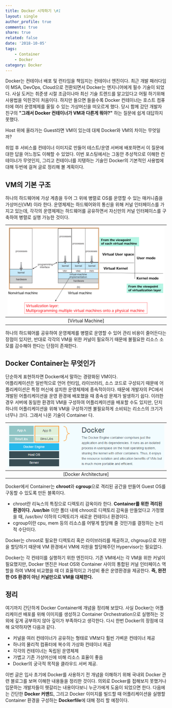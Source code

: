 ```yaml
---
title: Docker 시작하기 \#1
layout: single
author_profile: true
comments: true
share: true
related: false
date: '2018-10-05'
tags:
    - Container
    - Docker
category: Docker
---
```


Docker는 컨테이너 배포 및 런타임을 책임지는 컨테이너 엔진이다. 최근 개발 패러다임이 MSA, DevOps, Cloud으로 전환되면서 Docker는 엔지니어에게 필수 기술이 되었다. 사실 도커는 취준생 시절 조금이나마 최신 기술 트렌드를 알고있다고 어필 하기위해 사용법을 익힌것이 처음이다. 하지만 들으면 들을수록 Docker 컨테이너는 호스트 컴퓨터에 여러 운영체제를 올릴 수 있는 가상머신을 떠오르게 했다. 당시 함께 갔던 개발자 친구의 **"그래서 Docker 컨테이너가 VM과 다른게 뭐야?"** 하는 질문에 쉽게 대답하지 못했다.  
  
Host 위에 올라가는 Guest라면 VM이 있는데 대체 Docker와 VM의 차이는 무엇일까?  

취업 후 서비스를 컨테이너 이미지로 만들어 테스트/운영 서버에 배포하면서 이 질문에 대한 답을 어느정도 이해할 수 있었다. 이번 포스팅에서는 그동안 추상적으로 이해한 컨테이너가 무엇인지, 그리고 컨테이너를 지탱하는 기술인 Docker의 기본적인 사용법에 대해 두번에 걸쳐 글로 정리해 볼 계획이다.


## VM의 기본 구조
하나의 하드웨어에 가상 계층을 두어 그 위에 병렬로 OS를 운영할 수 있는 매커니즘을 가상머신(VM) 이라 한다. 운영체제는 하드웨어와의 통신을 위해 커널 인터페이스를 가지고 있는데, 각각의 운영체제는 하드웨어를 공유하면서 자신만의 커널 인터페이스를 구축하여 병렬로 실행 가능한 것이다.  

|![Virtual Machine Architecture](/assets/images/static/181005/virtual_machine_architecture.png)|
|:--:|
|[Virtual Machine]|  
  
하나의 하드웨어를 공유하여 운영체제를 병렬로 운영할 수 있어 관리 비용이 줄어든다는 장점이 있지만, 반대로 각각의 VM을 위한 커널이 필요하기 때문에 불필요한 리소스 소모를 감수해야 한다는 단점이 존재한다.


## Docker Container는 무엇인가
단순하게 표현하자면 Docker에서 말하는 경량화된 VM이다.  
어플리케이션은 일반적으로 언어 런타임, 라이브러리, 소스 코드로 구성되기 때문에 어플리케이션은 특정 머신에 설치한 운영체제에 종속적이이다. 때문에 개발자의 PC에서 개발된 어플리케이션을 운영 환경에 배포했을 때 종속성 문제가 발생하기 쉽다. 이러한 경우 서버에 동일한 환경의 VM을 구성하여 어플리케이션을 배포할 수도 있지만, 단지 하나의 어플리케이션을 위해 VM을 구성하기엔 불필요하게 소비되는 리소스의 크기가 너무나 크다. 그래서 나온 기술이 Container 다.
  
|![Docker Container Architecture](/assets/images/static/181005/docker_architecture.png)|
|:--:|
|[Docker Architecture]|
  
Docker에서 Container는 **chroot**와 **cgroup**으로 격리된 공간을 만들어 Guest OS를 구동할 수 있도록 만든 블록이다.  
  
- chroot란 리눅스의 특징으로 디렉토리 감옥이라 한다. **Container를 위한 격리된 환경이다.**  ***/usr/bin*** 이란 폴더 내에 chroot로 디렉토리 감옥을 만들었다고 가정했을 때, /usr/bin/ 이하의 디렉토리가 새로운 컨테이너 환경이다.
- cgroup이란 cpu, mem 등의 리소스를 어떻게 할당해 줄 것인가를 결정하는 논리적 수단이다.  
  
Docker는 chroot로 필요한 디렉토리 혹은 라이브러리를 제공하고, chgroup으로 자원을 할당하기 때문에 VM 환경에서 VM에 자원을 할당해주던 Hypervisor는 필요없다.  
  
Docker는 각 컨테이를 실행하기 위한 엔진이다. 기존 VM에서는 각 VM을 위한 커널이 필요했지만, Docker 엔진은 Host OS와 Container 사이의 통합된 커널 인터페이스 역할을 하여 VM에 비교했을 때 더 효율적이고 가성비 좋은 운영환경을 제공한다. **즉, 완전한 OS 환경이 아닌 커널만으로 VM을 대체한다.**  


## 정리
여기까지 간단하게 Docker Container에 개념을 정리해 보았다. 사실 Docker는 어플리케이션 배포를 위해 이미지를 생성하고 Container Orchestration으로 실행하는 것 외에 깊게 공부하지 않아 깊이가 부족하다고 생각한다. 다시 한번 Docker의 장점에 대해 요약하자면 다음과 같다.
* 커널을 여러 컨테이너가 공유하는 형태로 VM보다 훨씬 가벼운 컨테이너 제공
* 하나의 물리적 컴퓨터에 복수의 가상화 컨테이너 제공
* 각각의 컨테이너는 독립된 운영체제
* 가볍고 기존 가상머신에 비해 리소스 효율이 좋음
* Docker의 궁극적 목적을 클라우드 서버 제공.
  
이번 글은 입사 초기에 Docker를 사용하기 전 개념을 이해하기 위해 국내외 Docker 관련 블로그를 보며 이해한 내용들을 정리한 것이다. 의외로 Docker를 접해보지 못했거나 입문하는 개발자들이 헷갈리는 내용이다보니 누군가에게 도움이 되었으면 한다. 다음에는 간단한 **Docker 커맨드**, 그리고 Docker 이미지를 빌드할 때 어플리케이션을 실행할 Container 환경을 구성하는 **Dockerfile**에 대해 정리 할 예정이다.